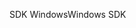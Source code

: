 <span data-ttu-id="7ae8b-101">SDK Windows</span><span class="sxs-lookup"><span data-stu-id="7ae8b-101">Windows SDK</span></span>